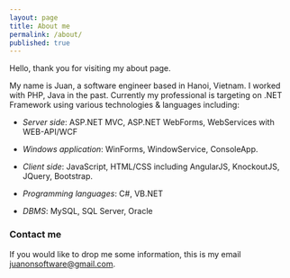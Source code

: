 ```yaml
---
layout: page
title: About me
permalink: /about/
published: true
---
```


Hello, thank you for visiting my about page.

My name is Juan, a software engineer based in Hanoi, Vietnam. I worked with PHP, Java in the past.
Currently my professional is targeting on .NET Framework using various technologies & languages
including:

- *Server side*: ASP.NET MVC, ASP.NET WebForms, WebServices with WEB-API/WCF

- *Windows application*: WinForms, WindowService, ConsoleApp.

- *Client side*: JavaScript, HTML/CSS including AngularJS, KnockoutJS, JQuery, Bootstrap.

- *Programming languages*: C#, VB.NET

- *DBMS*: MySQL, SQL Server, Oracle

### Contact me

If you would like to drop me some information, this is my email 
[juanonsoftware@gmail.com](mailto:juanonsoftware@gmail.com).
